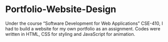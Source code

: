 # Portfolio-Website-Design

Under the course “Software Development for 
Web Applications” CSE-410, I had to build a website for my own portfolio as an assignment. Codes 
were written in HTML, CSS for styling and JavaScript for animation.
